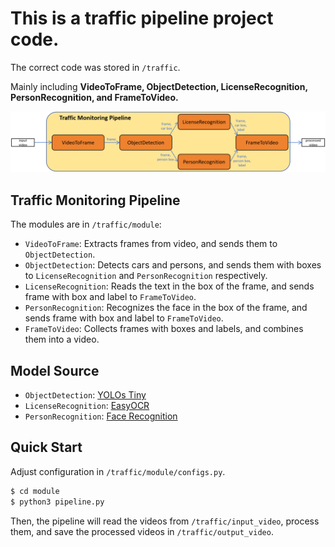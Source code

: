 # This is a traffic pipeline project code.
The correct code was stored in `/traffic`.
  
Mainly including **VideoToFrame, ObjectDetection, LicenseRecognition, PersonRecognition, and FrameToVideo.**  

<img src="traffic_monitoring_pipeline.jpg" alt="Image" width="1000"/>

## Traffic Monitoring Pipeline

The modules are in `/traffic/module`:

- `VideoToFrame`: Extracts frames from video, and sends them to `ObjectDetection`.
- `ObjectDetection`: Detects cars and persons, and sends them with boxes to `LicenseRecognition` and `PersonRecognition` respectively.
- `LicenseRecognition`: Reads the text in the box of the frame, and sends frame with box and label to `FrameToVideo`.
- `PersonRecognition`: Recognizes the face in the box of the frame, and sends frame with box and label to `FrameToVideo`.
- `FrameToVideo`: Collects frames with boxes and labels, and combines them into a video.

## Model Source

- `ObjectDetection`: [YOLOs Tiny](https://huggingface.co/hustvl/yolos-tiny)
- `LicenseRecognition`: [EasyOCR](https://github.com/JaidedAI/EasyOCR)
- `PersonRecognition`: [Face Recognition](https://github.com/ageitgey/face_recognition/tree/master)

## Quick Start

Adjust configuration in `/traffic/module/configs.py`.

``` bash
$ cd module
$ python3 pipeline.py
```

Then, the pipeline will read the videos from `/traffic/input_video`, process them, and save the processed videos in `/traffic/output_video`.
